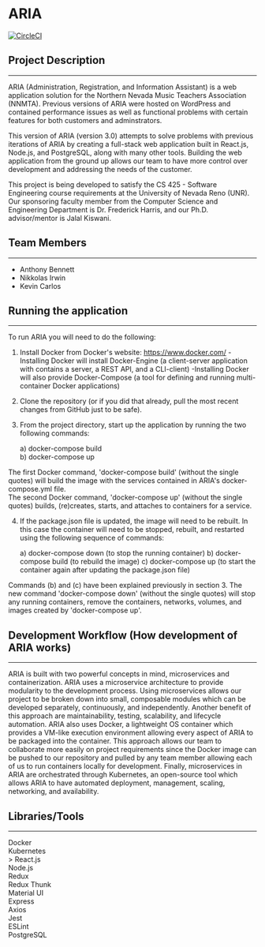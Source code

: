 # ARIA

[![CircleCI](https://circleci.com/gh/invainn/ARIA/tree/master.svg?style=svg)](https://circleci.com/gh/invainn/ARIA/tree/master)

## Project Description
---
ARIA (Administration, Registration, and Information Assistant) is a web application solution for the Northern Nevada Music Teachers Association (NNMTA). Previous versions of ARIA were hosted on WordPress and contained performance issues as well as functional problems with certain features for both customers and adminstrators.

This version of ARIA (version 3.0) attempts to solve problems with previous iterations of ARIA by creating a full-stack web application built in React.js, Node.js, and PostgreSQL, along with many other tools. Building the web application from the ground up allows our team to have more control over development and addressing the needs of the customer.


This project is being developed to satisfy the CS 425 - Software Engineering course requirements at the University of Nevada Reno (UNR). Our sponsoring faculty member from the Computer Science and Engineering Department is Dr. Frederick Harris, and our Ph.D. advisor/mentor is Jalal Kiswani.

## Team Members
---
* Anthony Bennett
* Nikkolas Irwin
* Kevin Carlos

## Running the application
---
To run ARIA you will need to do the following:

1. Install Docker from Docker's website: https://www.docker.com/
	-Installing Docker will install Docker-Engine (a client-server application with contains a server, a REST API, and a CLI-client)
	-Installing Docker will also provide Docker-Compose (a tool for defining and running multi-container Docker applications)

2. Clone the repository (or if you did that already, pull the most recent changes from GitHub just to be safe).

3. From the project directory, start up the application by running the two following commands:

	a) docker-compose build <br />
	b) docker-compose up <br />

The first Docker command, 'docker-compose build' (without the single quotes) will build the image with the services contained in ARIA's docker-compose.yml file. <br />
The second Docker command, 'docker-compose up' (without the single quotes) builds, (re)creates, starts, and attaches to containers for a service. <br />

4. If the package.json file is updated, the image will need to be rebuilt. In this case the container will need to be stopped, rebuilt, and restarted using 
the following sequence of commands:

	a) docker-compose down (to stop the running container)
	b) docker-compose build (to rebuild the image)
	c) docker-compose up (to start the container again after updating the package.json file)

Commands (b) and (c) have been explained previously in section 3. The new command 'docker-compose down' (without the single quotes) will stop any running containers, remove the containers, networks, volumes, and images created by 'docker-compose up'. <br />

## Development Workflow (How development of ARIA works)
---
ARIA is built with two powerful concepts in mind, microservices and containerization. ARIA uses a microservice architecture to provide modularity to the development process. Using microservices allows our project to be broken down into small, composable modules which can be developed separately, continuously, and independently. Another benefit of this approach are maintainability, testing, scalability, and lifecycle automation. ARIA also uses Docker, a lightweight OS container which provides a VM-like execution environment allowing every aspect of ARIA to be packaged into the container. This approach allows our team to collaborate more easily on project requirements since the Docker image can be pushed to our repository and pulled by any team member allowing each of us to run containers locally for development. Finally, microservices in ARIA are orchestrated through Kubernetes, an open-source tool which allows ARIA to have automated deployment, management, scaling, networking, and availability.

## Libraries/Tools
---
Docker <br />
Kubernetes <br />>
React.js <br />
Node.js <br />
Redux <br />
Redux Thunk <br />
Material UI <br />
Express <br />
Axios <br />
Jest <br />
ESLint <br />
PostgreSQL <br />
